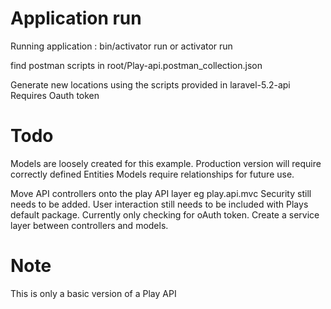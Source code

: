 # Application run
Running application : bin/activator run or activator run

find postman scripts in root/Play-api.postman_collection.json

Generate new locations using the scripts provided in laravel-5.2-api
Requires Oauth token

# Todo
Models are loosely created for this example. Production version will require correctly defined Entities
Models require relationships for future use.

Move API controllers onto the play API layer eg play.api.mvc
Security still needs to be added.
User interaction still needs to be included with Plays default package. Currently only checking for oAuth token.
Create a service layer between controllers and models.

# Note
This is only a basic version of a Play API